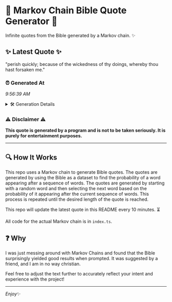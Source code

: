 # 📖 Markov Chain Bible Quote Generator 📖

Infinite quotes from the Bible generated by a Markov chain. ✨

## ✨ Latest Quote ✨
"perish quickly; because of the wickedness of thy doings, whereby thou hast forsaken me."

### ⏰ Generated At
*9:56:39 AM*

<details>
    <summary>🛠️ Generation Details</summary>
    <p>
        <strong>🌱 Seed:</strong> perish<br>
        <strong>🔄 Iterations:</strong> 13<br>
        <strong>📜 Context History:</strong><br>[ perish ]: quickly;<br>[ perish, quickly; ]: because<br>[ perish, quickly;, because ]: of<br>[ perish, quickly;, because, of ]: the<br>[ perish, quickly;, because, of, the ]: wickedness<br>[ perish, quickly;, because, of, the, wickedness ]: of<br>[ quickly;, because, of, the, wickedness, of ]: thy<br>[ because, of, the, wickedness, of, thy ]: doings,<br>[ of, the, wickedness, of, thy, doings, ]: whereby<br>[ the, wickedness, of, thy, doings,, whereby ]: thou<br>[ wickedness, of, thy, doings,, whereby, thou ]: hast<br>[ of, thy, doings,, whereby, thou, hast ]: forsaken<br>[ thy, doings,, whereby, thou, hast, forsaken ]: me.<br>
    </p>
</details>

### ⚠️ Disclaimer ⚠️
**This quote is generated by a program and is not to be taken seriously. It is purely for entertainment purposes.**

---

## 🔍 How It Works

This repo uses a Markov chain to generate Bible quotes. The quotes are generated by using the Bible as a dataset to find the probability of a word appearing after a sequence of words. The quotes are generated by starting with a random word and then selecting the next word based on the probability of it appearing after the current sequence of words. This process is repeated until the desired length of the quote is reached.

This repo will update the latest quote in this README every 10 minutes. ⏳

All code for the actual Markov chain is in `index.ts`.

## ❓ Why

I was just messing around with Markov Chains and found that the Bible surprisingly yielded good results when prompted. 
It was suggested by a friend, and I am in no way christian.

Feel free to adjust the text further to accurately reflect your intent and experience with the project!

---

*Enjoy*✨
